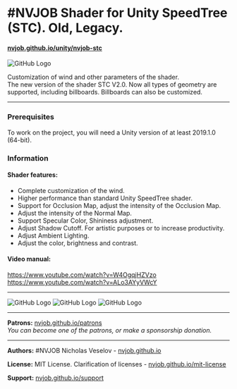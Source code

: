 # #NVJOB Shader for Unity SpeedTree (STC). Old, Legacy.
#### [nvjob.github.io/unity/nvjob-stc](https://nvjob.github.io/unity/nvjob-stc)

![GitHub Logo](https://raw.githubusercontent.com/nvjob/nvjob.github.io/master/repo/unity%20assets/stc/20/pic/4.jpg)

Customization of wind and other parameters of the shader.<br>
The new version of the shader STC V2.0. Now all types of geometry are supported, including billboards. Billboards can also be customized.

-------------------------------------------------------------------

### Prerequisites
To work on the project, you will need a Unity version of at least 2019.1.0 (64-bit).

### Information
#### Shader features:
- Complete customization of the wind.
- Higher performance than standard Unity SpeedTree shader.
- Support for Occlusion Map, adjust the intensity of the Occlusion Map.
- Adjust the intensity of the Normal Map.
- Support Specular Color, Shininess adjustment.
- Adjust Shadow Cutoff. For artistic purposes or to increase productivity.
- Adjust Ambient Lighting.
- Adjust the color, brightness and contrast.

#### Video manual:
https://www.youtube.com/watch?v=W4OgqjHZVzo <br>
https://www.youtube.com/watch?v=ALo3AYyVWcY

-------------------------------------------------------------------

![GitHub Logo](https://raw.githubusercontent.com/nvjob/nvjob.github.io/master/repo/unity%20assets/stc/20/pic/1.jpg)
![GitHub Logo](https://raw.githubusercontent.com/nvjob/nvjob.github.io/master/repo/unity%20assets/stc/20/pic/2.jpg)
![GitHub Logo](https://raw.githubusercontent.com/nvjob/nvjob.github.io/master/repo/unity%20assets/stc/20/pic/3.jpg)

-------------------------------------------------------------------

**Patrons:** [nvjob.github.io/patrons](https://nvjob.github.io/patrons)<br>
*You can become one of the patrons, or make a sponsorship donation.*

-------------------------------------------------------------------

**Authors:** #NVJOB Nicholas Veselov - [nvjob.github.io](https://nvjob.github.io)

**License:** MIT License. Clarification of licenses - [nvjob.github.io/mit-license](https://nvjob.github.io/mit-license)

**Support:** [nvjob.github.io/support](https://nvjob.github.io/support)
